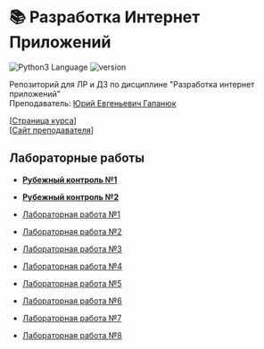 # 📚 Разработка Интернет Приложений 
<img src="https://img.shields.io/badge/language%20-python-blue" alt="Python3 Language"> <img src="https://img.shields.io/badge/python-v3.8.3-blue" alt="version">

Репозиторий для ЛР и ДЗ по дисциплине "Разработка интернет приложений"    
Преподаватель: [Юрий Евгеньевич Гапанюк](http://iu5.bmstu.ru/user/profile.php?id=5)

[[Страница курса](https://github.com/iu5team/iu5web-fall-2020)]     
[[Сайт преподавателя](https://ugapanyuk.github.io)]

## Лабораторные работы
* [**Рубежный контроль №1**](https://github.com/dlnwlkmn/dia-labs/tree/master/RK1)
* [**Рубежный контроль №2**](https://github.com/dlnwlkmn/dia-labs/tree/master/RK2)

* [Лабораторная работа №1](https://github.com/dlnwlkmn/dia-labs/tree/master/LR1)
* [Лабораторная работа №2](https://github.com/dlnwlkmn/dia-labs/tree/master/LR2)
* [Лабораторная работа №3](https://github.com/dlnwlkmn/dia-labs/tree/master/LR3)
* [Лабораторная работа №4](https://github.com/dlnwlkmn/dia-labs/tree/master/LR4)
* [Лабораторная работа №5](https://github.com/dlnwlkmn/dia-labs/tree/master/LR5)
* [Лабораторная работа №6](https://github.com/dlnwlkmn/dia-labs/tree/master/LR6)
* [Лабораторная работа №7](https://github.com/dlnwlkmn/dia-labs/tree/master/LR7)
* [Лабораторная работа №8](https://github.com/dlnwlkmn/dia-labs/tree/master/LR8)
